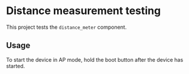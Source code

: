 # Distance measurement testing

This project tests the `distance_meter` component.


## Usage

To start the device in AP mode, hold the boot button after the device has started.
